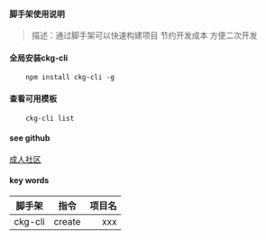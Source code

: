 
#### 脚手架使用说明
> 描述：通过脚手架可以快速构建项目 节约开发成本 方便二次开发 
#### 全局安装ckg-cli
```
    npm install ckg-cli -g
```
#### 查看可用模板
```
    ckg-cli list
```
#### see github
[成人社区](https://github.com/lifenglei/ckg-cli)
#### key words
脚手架|指令|项目名
--|:--:|--:
ckg-cli|create|xxx

